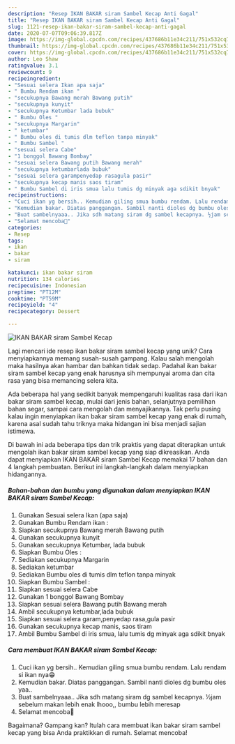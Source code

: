 ```yaml
---
description: "Resep IKAN BAKAR siram Sambel Kecap Anti Gagal"
title: "Resep IKAN BAKAR siram Sambel Kecap Anti Gagal"
slug: 1121-resep-ikan-bakar-siram-sambel-kecap-anti-gagal
date: 2020-07-07T09:06:39.817Z
image: https://img-global.cpcdn.com/recipes/437686b11e34c211/751x532cq70/ikan-bakar-siram-sambel-kecap-foto-resep-utama.jpg
thumbnail: https://img-global.cpcdn.com/recipes/437686b11e34c211/751x532cq70/ikan-bakar-siram-sambel-kecap-foto-resep-utama.jpg
cover: https://img-global.cpcdn.com/recipes/437686b11e34c211/751x532cq70/ikan-bakar-siram-sambel-kecap-foto-resep-utama.jpg
author: Leo Shaw
ratingvalue: 3.1
reviewcount: 9
recipeingredient:
- "Sesuai selera Ikan apa saja"
- " Bumbu Rendam ikan "
- "secukupnya Bawang merah Bawang putih"
- "secukupnya kunyit"
- "secukupnya Ketumbar lada bubuk"
- " Bumbu Oles "
- "secukupnya Margarin"
- " ketumbar"
- " Bumbu oles di tumis dlm teflon tanpa minyak"
- " Bumbu Sambel "
- "sesuai selera Cabe"
- "1 bonggol Bawang Bombay"
- "sesuai selera Bawang putih Bawang merah"
- "secukupnya ketumbarlada bubuk"
- "sesuai selera garampenyedap rasagula pasir"
- "secukupnya kecap manis saos tiram"
- " Bumbu Sambel di iris smua lalu tumis dg minyak aga sdikit bnyak"
recipeinstructions:
- "Cuci ikan yg bersih.. Kemudian giling smua bumbu rendam. Lalu rendam si ikan nya😁"
- "Kemudian bakar. Diatas panggangan. Sambil nanti dioles dg bumbu oles yaa.."
- "Buat sambelnyaaa.. Jika sdh matang siram dg sambel kecapnya. ½jam sebelum makan lebih enak lhooo,, bumbu lebih meresap"
- "Selamat mencoba🙏"
categories:
- Resep
tags:
- ikan
- bakar
- siram

katakunci: ikan bakar siram 
nutrition: 134 calories
recipecuisine: Indonesian
preptime: "PT12M"
cooktime: "PT59M"
recipeyield: "4"
recipecategory: Dessert

---
```



![IKAN BAKAR siram Sambel Kecap](https://img-global.cpcdn.com/recipes/437686b11e34c211/751x532cq70/ikan-bakar-siram-sambel-kecap-foto-resep-utama.jpg)

Lagi mencari ide resep ikan bakar siram sambel kecap yang unik? Cara menyiapkannya memang susah-susah gampang. Kalau salah mengolah maka hasilnya akan hambar dan bahkan tidak sedap. Padahal ikan bakar siram sambel kecap yang enak harusnya sih mempunyai aroma dan cita rasa yang bisa memancing selera kita.

Ada beberapa hal yang sedikit banyak mempengaruhi kualitas rasa dari ikan bakar siram sambel kecap, mulai dari jenis bahan, selanjutnya pemilihan bahan segar, sampai cara mengolah dan menyajikannya. Tak perlu pusing kalau ingin menyiapkan ikan bakar siram sambel kecap yang enak di rumah, karena asal sudah tahu triknya maka hidangan ini bisa menjadi sajian istimewa.




Di bawah ini ada beberapa tips dan trik praktis yang dapat diterapkan untuk mengolah ikan bakar siram sambel kecap yang siap dikreasikan. Anda dapat menyiapkan IKAN BAKAR siram Sambel Kecap memakai 17 bahan dan 4 langkah pembuatan. Berikut ini langkah-langkah dalam menyiapkan hidangannya.

<!--inarticleads1-->

##### Bahan-bahan dan bumbu yang digunakan dalam menyiapkan IKAN BAKAR siram Sambel Kecap:

1. Gunakan Sesuai selera Ikan (apa saja)
1. Gunakan  Bumbu Rendam ikan :
1. Siapkan secukupnya Bawang merah Bawang putih
1. Gunakan secukupnya kunyit
1. Gunakan secukupnya Ketumbar, lada bubuk
1. Siapkan  Bumbu Oles :
1. Sediakan secukupnya Margarin
1. Sediakan  ketumbar
1. Sediakan  Bumbu oles di tumis dlm teflon tanpa minyak
1. Siapkan  Bumbu Sambel :
1. Siapkan sesuai selera Cabe
1. Gunakan 1 bonggol Bawang Bombay
1. Siapkan sesuai selera Bawang putih Bawang merah
1. Ambil secukupnya ketumbar,lada bubuk
1. Siapkan sesuai selera garam,penyedap rasa,gula pasir
1. Gunakan secukupnya kecap manis, saos tiram
1. Ambil  Bumbu Sambel di iris smua, lalu tumis dg minyak aga sdikit bnyak




<!--inarticleads2-->

##### Cara membuat IKAN BAKAR siram Sambel Kecap:

1. Cuci ikan yg bersih.. Kemudian giling smua bumbu rendam. Lalu rendam si ikan nya😁
1. Kemudian bakar. Diatas panggangan. Sambil nanti dioles dg bumbu oles yaa..
1. Buat sambelnyaaa.. Jika sdh matang siram dg sambel kecapnya. ½jam sebelum makan lebih enak lhooo,, bumbu lebih meresap
1. Selamat mencoba🙏




Bagaimana? Gampang kan? Itulah cara membuat ikan bakar siram sambel kecap yang bisa Anda praktikkan di rumah. Selamat mencoba!
